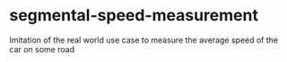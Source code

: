 # segmental-speed-measurement
Imitation of the real world use case to measure the average speed of the car on some road
